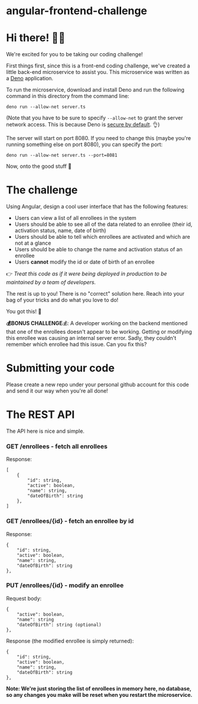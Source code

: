 # angular-frontend-challenge

# Hi there! 🐱‍🚀

We're excited for you to be taking our coding challenge! 

First things first, since this is a front-end coding challenge, we've created a little back-end microservice to assist you. This microservice was written as a [Deno](https://deno.land/) application.

To run the microservice, download and install Deno and run the following command in this directory from the command line:

```
deno run --allow-net server.ts
```

(Note that you have to be sure to specify `--allow-net` to grant the server network access. This is because Deno is [secure by default](https://deno.land/manual/getting_started/permissions). 👌)

The server will start on port 8080. If you need to change this (maybe you're running something else on port 8080), you can specify the port:

```
deno run --allow-net server.ts --port=8081
```

Now, onto the good stuff :rocket:

# The challenge

Using Angular, design a cool user interface that has the following features:
- Users can view a list of all enrollees in the system
- Users should be able to see all of the data related to an enrollee (their id, activation status, name, date of birth)
- Users should be able to tell which enrollees are activated and which are not at a glance
- Users should be able to change the name and activation status of an enrollee
- Users **cannot** modify the id or date of birth of an enrollee

👉 _Treat this code as if it were being deployed in production to be maintained by a team of developers._ 

The rest is up to you! There is no "correct" solution here. Reach into your bag of your tricks and do what you love to do!

You got this! 💪

**💰BONUS CHALLENGE**💰: A developer working on the backend mentioned that one of the enrollees doesn't appear to be working. Getting or modifying this enrollee was causing an internal server error. Sadly, they couldn't remember which enrollee had this issue. Can you fix this?

# Submitting your code
Please create a new repo under your personal github account for this code and send it our way when you're all done!

# The REST API

The API here is nice and simple.

### **GET /enrollees** - fetch all enrollees

Response:
```
[
    {
        "id": string,
        "active": boolean,
        "name": string,
        "dateOfBirth": string
    },
]
```

### **GET /enrollees/{id}** - fetch an enrollee by id

Response:
```
{
    "id": string,
    "active": boolean,
    "name": string,
    "dateOfBirth": string
},
```

### **PUT /enrollees/{id}** - modify an enrollee

Request body:
```
{
    "active": boolean,
    "name": string
    "dateOfBirth": string (optional)
},
```
Response (the modified enrollee is simply returned):
```
{
    "id": string,
    "active": boolean,
    "name": string,
    "dateOfBirth": string
},
```

**Note: We're just storing the list of enrollees in memory here, no database, so any changes you make will be reset when you restart the microservice.**
